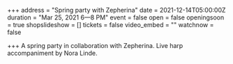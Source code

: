 +++
address = "Spring party with Zepherina"
date = 2021-12-14T05:00:00Z
duration = "Mar 25, 2021 6—8 PM"
event = false
open = false
openingsoon = true
shopslideshow = []
tickets = false
video_embed = ""
watchnow = false

+++
A spring party in collaboration with Zepherina. Live harp accompaniment by Nora Linde.